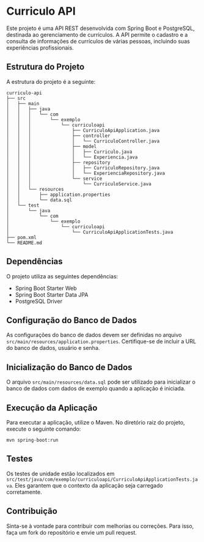 # Curriculo API

Este projeto é uma API REST desenvolvida com Spring Boot e PostgreSQL, destinada ao gerenciamento de currículos. A API permite o cadastro e a consulta de informações de currículos de várias pessoas, incluindo suas experiências profissionais.

## Estrutura do Projeto

A estrutura do projeto é a seguinte:

```
curriculo-api
├── src
│   ├── main
│   │   ├── java
│   │   │   └── com
│   │   │       └── exemplo
│   │   │           └── curriculoapi
│   │   │               ├── CurriculoApiApplication.java
│   │   │               ├── controller
│   │   │               │   └── CurriculoController.java
│   │   │               ├── model
│   │   │               │   ├── Curriculo.java
│   │   │               │   └── Experiencia.java
│   │   │               ├── repository
│   │   │               │   ├── CurriculoRepository.java
│   │   │               │   └── ExperienciaRepository.java
│   │   │               └── service
│   │   │                   └── CurriculoService.java
│   │   └── resources
│   │       ├── application.properties
│   │       └── data.sql
│   └── test
│       └── java
│           └── com
│               └── exemplo
│                   └── curriculoapi
│                       └── CurriculoApiApplicationTests.java
├── pom.xml
└── README.md
```

## Dependências

O projeto utiliza as seguintes dependências:

- Spring Boot Starter Web
- Spring Boot Starter Data JPA
- PostgreSQL Driver

## Configuração do Banco de Dados

As configurações do banco de dados devem ser definidas no arquivo `src/main/resources/application.properties`. Certifique-se de incluir a URL do banco de dados, usuário e senha.

## Inicialização do Banco de Dados

O arquivo `src/main/resources/data.sql` pode ser utilizado para inicializar o banco de dados com dados de exemplo quando a aplicação é iniciada.

## Execução da Aplicação

Para executar a aplicação, utilize o Maven. No diretório raiz do projeto, execute o seguinte comando:

```
mvn spring-boot:run
```

## Testes

Os testes de unidade estão localizados em `src/test/java/com/exemplo/curriculoapi/CurriculoApiApplicationTests.java`. Eles garantem que o contexto da aplicação seja carregado corretamente.

## Contribuição

Sinta-se à vontade para contribuir com melhorias ou correções. Para isso, faça um fork do repositório e envie um pull request.